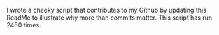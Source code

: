I wrote a cheeky script that contributes to my Github by updating this ReadMe to illustrate why more than commits matter. This script has run 2460 times.